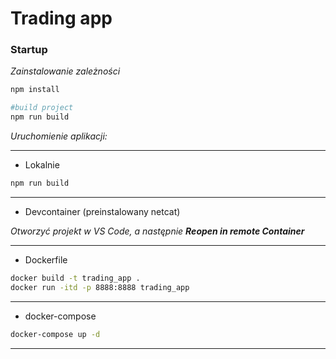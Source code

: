 # Trading app

### Startup

*Zainstalowanie zależności*
```bash
npm install

#build project
npm run build
```

*Uruchomienie aplikacji:*

---
- Lokalnie
```bash
npm run build
```
---

- Devcontainer (preinstalowany netcat)

*Otworzyć projekt w VS Code, a następnie ***Reopen in remote Container****

---

- Dockerfile
```bash
docker build -t trading_app .
docker run -itd -p 8888:8888 trading_app
```
---
- docker-compose
```bash
docker-compose up -d
```
---